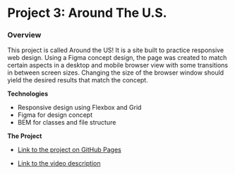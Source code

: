 # Project 3: Around The U.S.

### Overview  

This project is called Around the US! It is a site built to practice responsive web design. Using a Figma concept design, the page was created to match certain aspects in a desktop and mobile browser view with some transitions in between screen sizes. Changing the size of the browser window should yield the desired results that match the concept. 
  
**Technologies**
  
  * Responsive design using Flexbox and Grid
  * Figma for design concept
  * BEM for classes and file structure
  
**The Project**  
  
* [Link to the project on GitHub Pages](https://jsiohn.github.io/se_project_aroundtheus/)  
  
* [Link to the video description](https://drive.proton.me/urls/99THZP2500#5fV22MBykQcp)